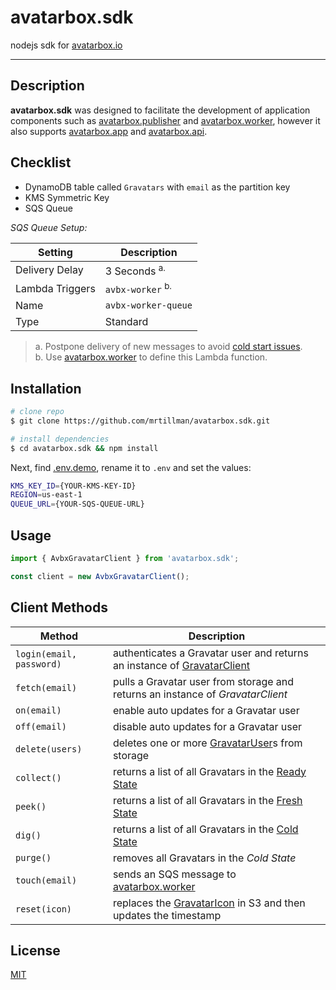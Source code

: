 # avatarbox.sdk

 nodejs sdk for [avatarbox.io](https://avatarbox.io)
 
 ---

<!--
[![Build Status](https://travis-ci.com/mrtillman/grav.client.svg?branch=master)](https://travis-ci.com/mrtillman/grav.client)
[![Coverage Status](https://coveralls.io/repos/github/mrtillman/grav.client/badge.svg?branch=master)](https://coveralls.io/github/mrtillman/grav.client?branch=master)
[![GitHub tag (latest SemVer)](https://img.shields.io/github/v/tag/mrtillman/grav.client?sort=semver)](https://github.com/mrtillman/grav.client/releases/tag/2.4.19)
[![license](https://img.shields.io/badge/license-MIT-blue.svg)](https://github.com/mrtillman/grav.client/blob/master/LICENSE.md)

[![NPM](https://nodei.co/npm/grav.client.png)](https://www.npmjs.com/package/grav.client)
-->

## Description

**avatarbox.sdk** was designed to facilitate the development of application components such as [avatarbox.publisher](https://github.com/mrtillman/avatarbox.publisher) and [avatarbox.worker](https://github.com/mrtillman/avatarbox.worker), however it also supports [avatarbox.app](https://github.com/mrtillman/avatarbox.app) and [avatarbox.api](https://github.com/mrtillman/avatarbox.api).

## Checklist

- DynamoDB table called `Gravatars` with `email` as the partition key
- KMS Symmetric Key
- SQS Queue

*SQS Queue Setup:*

|Setting|Description|
|---|---|
|Delivery Delay|3 Seconds <sup>a.</sup>|
|Lambda Triggers|`avbx-worker` <sup>b.</sup>|
|Name|`avbx-worker-queue`|
|Type|Standard|

> a. Postpone delivery of new messages to avoid [cold start issues](https://github.com/mrtillman/avatarbox.worker/wiki/Resolving-Cold-Start-Issues). <br/>b. Use [avatarbox.worker](https://github.com/mrtillman/avatarbox.worker) to define this Lambda function.

## Installation

```sh
# clone repo
$ git clone https://github.com/mrtillman/avatarbox.sdk.git

# install dependencies
$ cd avatarbox.sdk && npm install
```

Next, find [.env.demo](https://github.com/mrtillman/avatarbox.sdk/blob/master/.env.demo), rename it to `.env` and set the values:

```sh
KMS_KEY_ID={YOUR-KMS-KEY-ID}
REGION=us-east-1
QUEUE_URL={YOUR-SQS-QUEUE-URL}
```

<!--
## Tests

```bash
# unit tests
$ npm run test

# test coverage
$ npm run test:cov
```
-->

## Usage

```js
import { AvbxGravatarClient } from 'avatarbox.sdk';

const client = new AvbxGravatarClient();
```

## Client Methods

|Method|Description|
|---|---|
|`login(email, password)`|authenticates a Gravatar user and returns an instance of [GravatarClient](https://github.com/mrtillman/grav.client)|
|`fetch(email)`|pulls a Gravatar user from storage and returns an instance of *GravatarClient*|
|`on(email)`|enable auto updates for a Gravatar user|
|`off(email)`|disable auto updates for a Gravatar user|
|`delete(users)`|deletes one or more [GravatarUser](https://github.com/mrtillman/avatarbox.sdk/blob/master/Domain/gravatar-user.ts)s from storage|
|`collect()`|returns a list of all Gravatars in the [Ready State](https://github.com/mrtillman/avatarbox.sdk/wiki/Glossary#ready-state)|
|`peek()`|returns a list of all Gravatars in the [Fresh State](https://github.com/mrtillman/avatarbox.sdk/wiki/Glossary#fresh-state)|
|`dig()`|returns a list of all Gravatars in the [Cold State](https://github.com/mrtillman/avatarbox.sdk/wiki/Glossary#cold-state)|
|`purge()`|removes all Gravatars in the *Cold State*|
|`touch(email)`|sends an SQS message to [avatarbox.worker](https://github.com/mrtillman/avatarbox.worker)|
|`reset(icon)`|replaces the [GravatarIcon](https://github.com/mrtillman/avatarbox.sdk/blob/master/Domain/gravatar-icon.ts) in S3 and then updates the timestamp|

## License

[MIT](https://github.com/mrtillman/avatarbox.sdk/blob/master/LICENSE)
